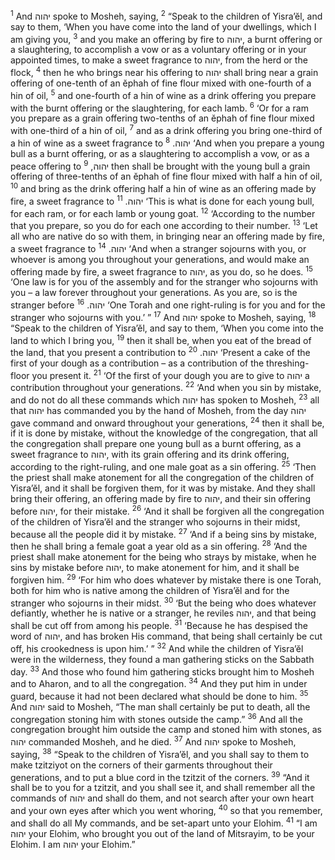 <sup>1</sup> And יהוה spoke to Mosheh, saying,
<sup>2</sup> “Speak to the children of Yisra’ĕl, and say to them, ‘When you have come into the land of your dwellings, which I am giving you,
<sup>3</sup> and you make an offering by fire to יהוה, a burnt offering or a slaughtering, to accomplish a vow or as a voluntary offering or in your appointed times, to make a sweet fragrance to יהוה, from the herd or the flock,
<sup>4</sup> then he who brings near his offering to יהוה shall bring near a grain offering of one-tenth of an ĕphah of fine flour mixed with one-fourth of a hin of oil,
<sup>5</sup> and one-fourth of a hin of wine as a drink offering you prepare with the burnt offering or the slaughtering, for each lamb.
<sup>6</sup> ‘Or for a ram you prepare as a grain offering two-tenths of an ĕphah of fine flour mixed with one-third of a hin of oil,
<sup>7</sup> and as a drink offering you bring one-third of a hin of wine as a sweet fragrance to יהוה.
<sup>8</sup> ‘And when you prepare a young bull as a burnt offering, or as a slaughtering to accomplish a vow, or as a peace offering to יהוה,
<sup>9</sup> then shall be brought with the young bull a grain offering of three-tenths of an ĕphah of fine flour mixed with half a hin of oil,
<sup>10</sup> and bring as the drink offering half a hin of wine as an offering made by fire, a sweet fragrance to יהוה.
<sup>11</sup> ‘This is what is done for each young bull, for each ram, or for each lamb or young goat.
<sup>12</sup> ‘According to the number that you prepare, so you do for each one according to their number.
<sup>13</sup> ‘Let all who are native do so with them, in bringing near an offering made by fire, a sweet fragrance to יהוה.
<sup>14</sup> ‘And when a stranger sojourns with you, or whoever is among you throughout your generations, and would make an offering made by fire, a sweet fragrance to יהוה, as you do, so he does.
<sup>15</sup> ‘One law is for you of the assembly and for the stranger who sojourns with you – a law forever throughout your generations. As you are, so is the stranger before יהוה.
<sup>16</sup> ‘One Torah and one right-ruling is for you and for the stranger who sojourns with you.’ ”
<sup>17</sup> And יהוה spoke to Mosheh, saying,
<sup>18</sup> “Speak to the children of Yisra’ĕl, and say to them, ‘When you come into the land to which I bring you,
<sup>19</sup> then it shall be, when you eat of the bread of the land, that you present a contribution to יהוה.
<sup>20</sup> ‘Present a cake of the first of your dough as a contribution – as a contribution of the threshing-floor you present it.
<sup>21</sup> ‘Of the first of your dough you are to give to יהוה a contribution throughout your generations.
<sup>22</sup> ‘And when you sin by mistake, and do not do all these commands which יהוה has spoken to Mosheh,
<sup>23</sup> all that יהוה has commanded you by the hand of Mosheh, from the day יהוה gave command and onward throughout your generations,
<sup>24</sup> then it shall be, if it is done by mistake, without the knowledge of the congregation, that all the congregation shall prepare one young bull as a burnt offering, as a sweet fragrance to יהוה, with its grain offering and its drink offering, according to the right-ruling, and one male goat as a sin offering.
<sup>25</sup> ‘Then the priest shall make atonement for all the congregation of the children of Yisra’ĕl, and it shall be forgiven them, for it was by mistake. And they shall bring their offering, an offering made by fire to יהוה, and their sin offering before יהוה, for their mistake.
<sup>26</sup> ‘And it shall be forgiven all the congregation of the children of Yisra’ĕl and the stranger who sojourns in their midst, because all the people did it by mistake.
<sup>27</sup> ‘And if a being sins by mistake, then he shall bring a female goat a year old as a sin offering.
<sup>28</sup> ‘And the priest shall make atonement for the being who strays by mistake, when he sins by mistake before יהוה, to make atonement for him, and it shall be forgiven him.
<sup>29</sup> ‘For him who does whatever by mistake there is one Torah, both for him who is native among the children of Yisra’ĕl and for the stranger who sojourns in their midst.
<sup>30</sup> ‘But the being who does whatever defiantly, whether he is native or a stranger, he reviles יהוה, and that being shall be cut off from among his people.
<sup>31</sup> ‘Because he has despised the word of יהוה, and has broken His command, that being shall certainly be cut off, his crookedness is upon him.’ ”
<sup>32</sup> And while the children of Yisra’ĕl were in the wilderness, they found a man gathering sticks on the Sabbath day.
<sup>33</sup> And those who found him gathering sticks brought him to Mosheh and to Aharon, and to all the congregation.
<sup>34</sup> And they put him in under guard, because it had not been declared what should be done to him.
<sup>35</sup> And יהוה said to Mosheh, “The man shall certainly be put to death, all the congregation stoning him with stones outside the camp.”
<sup>36</sup> And all the congregation brought him outside the camp and stoned him with stones, as יהוה commanded Mosheh, and he died.
<sup>37</sup> And יהוה spoke to Mosheh, saying,
<sup>38</sup> “Speak to the children of Yisra’ĕl, and you shall say to them to make tzitziyot on the corners of their garments throughout their generations, and to put a blue cord in the tzitzit of the corners.
<sup>39</sup> “And it shall be to you for a tzitzit, and you shall see it, and shall remember all the commands of יהוה and shall do them, and not search after your own heart and your own eyes after which you went whoring,
<sup>40</sup> so that you remember, and shall do all My commands, and be set-apart unto your Elohim.
<sup>41</sup> “I am יהוה your Elohim, who brought you out of the land of Mitsrayim, to be your Elohim. I am יהוה your Elohim.”
